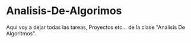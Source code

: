 # Analisis-De-Algorimos
 Aqui voy a dejar todas las tareas, Proyectos etc... 
 de la clase "Analisis De Algoritmos".  
